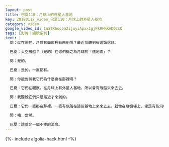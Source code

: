 ```yaml
---
layout: post
title: 巴夏110：月球上的外星人基地
key: 20180112_video_巴夏110：月球上的外星人基地
category: video
google_video_id: 1uaTK6oq5a2ijuyiApxx1gjPkRFKKADOcsQ
tags: [影片｜編號系列]
text: |
  問：就在現在，月球背面那裡有飛船嗎？最近我聽到有這類信息。

  巴夏：太空飛船？（是的）在你們稱之為月球的「遠地面」？

  問：是的。

  巴夏：是的，一直都有。

  問：你能告訴我它們為什麼會在那裡嗎？

  巴夏：它們在觀察。在月球上有外星人基地，所以會有飛船來來去去。

  問：我聽說它們只是最近才來到的。

  巴夏：它們一直都在那裡。一直有飛船在這些基地上來來去去，就像在飛機場上，總是有些飛機在起飛和降落一樣。所以當然，你也可以說我剛剛聽說有些飛船來到月球上。噢，是的，那當然。有些飛船剛剛飛走了。是的，那當然。就像飛機場上的情形。

  問：哦，當然。

  巴夏：這並非一個不幸的消息。
---
```


{%- include algolia-hack.html -%}
